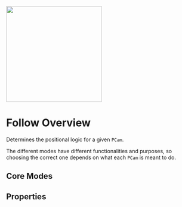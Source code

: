<img src="/assets/icons/feature-follow.svg" height="256" width="256"/>

# Follow Overview

Determines the positional logic for a given `PCam`.

The different modes have different functionalities and purposes, so choosing the correct one depends on what each `PCam` is meant to do. 

## Core Modes

<div class="property-core-group">
<PropertyCore propertyName="Glued" propertyPageLink="./glued" propertyIcon="./../../assets/icons/follow-glued.svg">
<template v-slot:propertyDescription>

Sticks to its targeted node.

</template>
</PropertyCore>
<PropertyCore propertyName="Simple" propertyPageLink="./simple" propertyIcon="./../../assets/icons/follow-simple.svg">
<template v-slot:propertyDescription>

Has similar logic to `Glued`, but with the additional option to apply a positional offset.

</template>
</PropertyCore>
<PropertyCore propertyName="Group" propertyPageLink="./group" propertyIcon="./../../assets/icons/follow-group.svg">
<template v-slot:propertyDescription>

Allows for multiple nodes to be selected.
Can also dynamically readjusting itself to keep multiple targets within view should they start to spread out.

</template>
</PropertyCore>
<PropertyCore propertyName="Path" propertyPageLink="./path" propertyIcon="./../../assets/icons/follow-path.svg">
<template v-slot:propertyDescription>

Follows a target while being positionally confined to a `Path` node. The position on the path is based on the closest baked point relative to the target's position.

</template>
</PropertyCore>
<PropertyCore propertyName="Framed" propertyPageLink="/follow-modes/framed" propertyIcon="./../../assets/icons/follow-framed.svg">
<template v-slot:propertyDescription>

Enables a dynamic framing of a given target using dead zones. The dead zones allows the `Camera` to remain still until the target tries to move beyond it.

</template>
</PropertyCore>
<PropertyCore propertyName="Third Person" propertyPageLink="/follow-modes/third-person" propertyIcon="./../../assets/icons/follow-third-person.svg">
<template v-slot:propertyDescription>

As the name implies, this mode is meant to be used for third person camera experiences. It works by using a `SpringArm3D` node where its properties can be adjusted from the `PCam`.

</template>
</PropertyCore>
</div>

## Properties
<!--@include: ./parts/follow-mode.md-->
